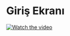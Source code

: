 # Giriş Ekranı

[![Watch the video](https://i.imgur.com/vKb2F1B.png)](https://cdn.discordapp.com/attachments/890969134886711306/921117915909083166/ssstiktok_1639681985.mp4)
